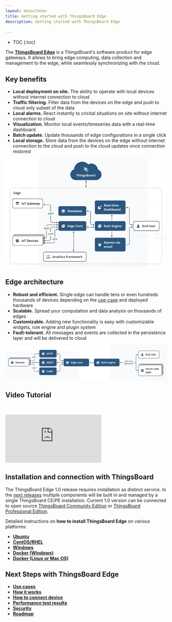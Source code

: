 ```yaml
---
layout: docwithnav
title: Getting started with ThingsBoard Edge
description: Getting started with ThingsBoard Edge

---
```


* TOC
{:toc}

The [**ThingsBoard Edge**](/products/edge/) is a ThingsBoard's software product for edge gateways. 
It allows to bring edge computing, data collection and management to the edge, while seamlessly synchronizing with the cloud. 

## Key benefits
 - **Local deployment on site.** The ability to operate with local devices without internet connection to cloud
 - **Traffic filtering.** Filter data from the devices on the edge and push to cloud only subset of the data
 - **Local alarms.** React instantly to cricital situations on site without internet connection to cloud
 - **Visualization.** Monitor local events/timeseries data with a real-time dashboard
 - **Batch update.** Update thousands of edge configurations in a single click
 - **Local storage.** Store data from the devices on the edge without internet connection to the cloud and push to the cloud updates once connection restored

![image](/images/edge/edge-in-thingsboard.png) 

## Edge architecture

- **Robust and efficient.** Single edge can handle tens or even hundreds thousands of devices depending on the [use-case](/docs/edge/tutorial) and deployed hardware
- **Scalable.** Spread your computation and data analysis on thousands of edges
- **Customizable.** Adding new functionality is easy with customizable widgets, rule engine and plugin system
- **Fault-tolerant.** All messages and events are collected in the persistence layer and will be delivered to cloud

![image](/images/edge/architecture.png) 
 
## Video Tutorial

&nbsp; 
  
<div id="video">  
    <div id="video_wrapper">
        <iframe src="https://www.youtube.com/embed/CDt-B5_JiIs" frameborder="0" allowfullscreen></iframe>
    </div>
</div>

## Installation and connection with ThingsBoard

The ThingsBoard Edge 1.0 release requires installation as distinct service. 
In the [next releases](/docs/edge/roadmap.md) multiple components will be built in and managed by a single ThingsBoard CE/PE installation.
Current 1.0 version can be connected to 
open source [ThingsBoard Community Edition](/docs/user-guide/install/installation-options/)
or [ThingsBoard Professional Edition](/docs/user-guide/install/pe/installation-options/).

Detailed instructions on **how to install ThingsBoard Edge** on various platforms:
* [**Ubuntu**](/docs/edge/install/deb-installation)
* [**CentOS/RHEL**](/docs/edge/install/rhel)
* [**Windows**](/docs/edge/install/iwindows)
* [**Docker (Windows)**](/docs/edge/install/docker-windows)
* [**Docker (Linux or Mac OS)**](/docs/edge/install/docker)

## Next Steps with ThingsBoard Edge
* [**Use cases**](/docs/edge/tutorial)
* [**How it works**](/docs/edge/overview)
* [**How to connect device**](/docs/edge/how-connect-device)
* [**Performance test results**](/docs/edge/performance)
* [**Security**](/docs/edge/security)
* [**Roadmap**](/docs/edge/roadmap)
